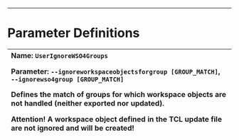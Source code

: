 


---


# Parameter Definitions #
| **Name:** `UserIgnoreWSO4Groups`             <p><b>Parameter:</b> <code>‑‑ignoreworkspaceobjectsforgroup [GROUP_MATCH]</code>, <code>‑‑ignorewso4group [GROUP_MATCH]</code> </p><p>Defines the match of groups for which workspace objects are not handled (neither exported nor updated).</p><p>Attention! A workspace object defined in the TCL update file are not ignored and will be created!</p> |
|:-------------------------------------------------------------------------------------------------------------------------------------------------------------------------------------------------------------------------------------------------------------------------------------------------------------------------------------------------------------------------------------------------------|